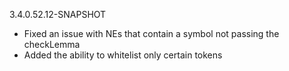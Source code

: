 3.4.0.52.12-SNAPSHOT

- Fixed an issue with NEs that contain a symbol not passing the checkLemma
- Added the ability to whitelist only certain tokens
